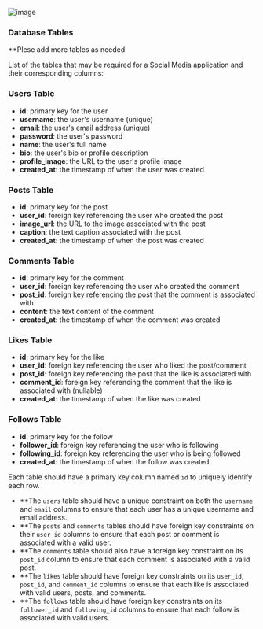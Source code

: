 ![image](https://github.com/pratikmandge/Social_Media_Application/assets/88229260/0b7532e1-1ab5-4c29-a5a9-1525a6d8ad53)



### Database Tables

**Plese add more tables as needed

List of the tables that may be required for a Social Media application and their corresponding columns:

### Users Table
- **id**: primary key for the user
- **username**: the user's username (unique)
- **email**: the user's email address (unique)
- **password**: the user's password
- **name**: the user's full name
- **bio**: the user's bio or profile description
- **profile_image**: the URL to the user's profile image
- **created_at**: the timestamp of when the user was created

### Posts Table
- **id**: primary key for the post
- **user_id**: foreign key referencing the user who created the post
- **image_url**: the URL to the image associated with the post
- **caption**: the text caption associated with the post
- **created_at**: the timestamp of when the post was created

### Comments Table
- **id**: primary key for the comment
- **user_id**: foreign key referencing the user who created the comment
- **post_id**: foreign key referencing the post that the comment is associated with
- **content**: the text content of the comment
- **created_at**: the timestamp of when the comment was created

### Likes Table
- **id**: primary key for the like
- **user_id**: foreign key referencing the user who liked the post/comment
- **post_id**: foreign key referencing the post that the like is associated with
- **comment_id**: foreign key referencing the comment that the like is associated with (nullable)
- **created_at**: the timestamp of when the like was created
    
### Follows Table
- **id**: primary key for the follow
- **follower_id**: foreign key referencing the user who is following
- **following_id**: foreign key referencing the user who is being followed
- **created_at**: the timestamp of when the follow was created

Each table should have a primary key column named `id` to uniquely identify each row. 
- **The `users` table should have a unique constraint on both the `username` and `email` columns to ensure that each user has a unique username and email address. 
- **The `posts` and `comments` tables should have foreign key constraints on their `user_id` columns to ensure that each post or comment is associated with a valid user. 
- **The `comments` table should also have a foreign key constraint on its `post_id` column to ensure that each comment is associated with a valid post. 
- **The `likes` table should have foreign key constraints on its `user_id`, `post_id`, and `comment_id` columns to ensure that each like is associated with valid users, posts, and comments. 
- **The `follows` table should have foreign key constraints on its `follower_id` and `following_id` columns to ensure that each follow is associated with valid users.

